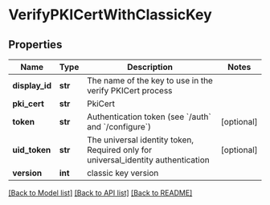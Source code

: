 # VerifyPKICertWithClassicKey

## Properties
Name | Type | Description | Notes
------------ | ------------- | ------------- | -------------
**display_id** | **str** | The name of the key to use in the verify PKICert process | 
**pki_cert** | **str** | PkiCert | 
**token** | **str** | Authentication token (see &#x60;/auth&#x60; and &#x60;/configure&#x60;) | [optional] 
**uid_token** | **str** | The universal identity token, Required only for universal_identity authentication | [optional] 
**version** | **int** | classic key version | 

[[Back to Model list]](../README.md#documentation-for-models) [[Back to API list]](../README.md#documentation-for-api-endpoints) [[Back to README]](../README.md)


